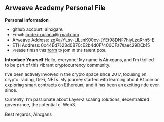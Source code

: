 ## Arweave Academy Personal File

**Personal information**

- github account: ainxgans
- Email: code.maulana@gmail.com
- Arweave Address: zgXavYLsv-LILunK00ov-LYEt98DNR7hiyLzqRhh5-E
- ETH Address: 0x44Ed7623d0B70cE2b4d0F7400CFa70aec29DCb15
- Please finish this [form](https://docs.google.com/forms/d/e/1FAIpQLSfWA5fIIcBgmRppm3jNz5vmf9Mai_QMVil-2pO4r7YKn_Zhtw/viewform?usp=sf_link) to join in the talent pool.

**Introduce Yourself**
Hello, everyone!
My name is Ainxgans, and I’m thrilled to be part of this vibrant cryptocurrency community.

I’ve been actively involved in the crypto space since 2017, focusing on crypto trading, DeFi, NFTs. My journey started with learning about Bitcoin or exploring smart contracts on Ethereum, and it has been an exciting ride ever since.

Currently, I’m passionate about Layer-2 scaling solutions, decentralized governance, the potential of Web3.

Best regards,
Ainxgans
